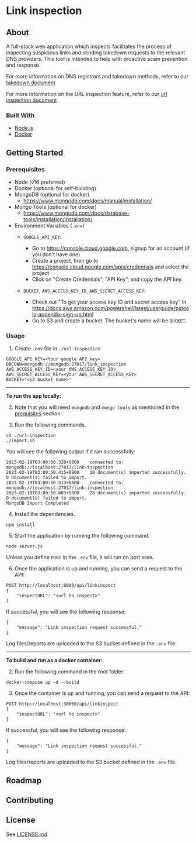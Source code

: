 <!-- PROJECT LOGO -->
<!-- <h1 align="center">
  <a href="{project-url}">
    <img src="{project-logo}" alt="Logo" width="125" height="125">
  </a>
</h1> -->

<!-- TITLE -->

# Link inspection

<!-- TABLE OF CONTENTS -->
<!-- ## Table of contents

- [Project name](#project-name)
  - [Table of contents](#table-of-contents)
  - [About](#about)
    - [Built With](#built-with)
  - [Getting Started](#getting-started)
    - [Prerequisites](#prerequisites)
    - [Usage](#usage)
  - [Roadmap](#roadmap)
  - [Contributing](#contributing)
  - [License](#license) -->

<!-- ABOUT -->
## About

A full-stack web application which inspects facilitates the process of inspecting suspicious links and sending takedown requests to the relevant DNS providers. This tool is intended to help with proactive scam prevention and response.

For more information on DNS registrars and takedown methods, refer to our [takedown document](./TAKEDOWN.md)

For more information on the URL inspection feature, refer to our [url inspection document](./URLINSPECTION.md)

### Built With

- [Node.js](https://nodejs.org/en/)
- [Docker](https://www.docker.com/)

<!-- GETTING STARTED -->

## Getting Started

### Prerequisites

- Node (v16 preferred)
- Docker (optional for self-building)
- MongoDB (optional for docker)
  - https://www.mongodb.com/docs/manual/installation/
- Mongo Tools (optional for docker)
  - https://www.mongodb.com/docs/database-tools/installation/installation/
- Environment Variables (`.env`)
  - `GOOGLE_API_KEY`:
    - Go to https://console.cloud.google.com, signup for an account (if you don't have one)
    - Create a project, then go to https://console.cloud.google.com/apis/credentials and select the project
    - Click on "Create Credentials", "API Key", and copy the API key.

  - `BUCKET`, `AWS_ACCESS_KEY_ID`, `AWS_SECRET_ACCESS_KEY`:
    - Check out "To get your access key ID and secret access key" in https://docs.aws.amazon.com/powershell/latest/userguide/pstools-appendix-sign-up.html
    - Go to S3 and create a bucket. The bucket's name will be `BUCKET`.

### Usage

1. Create `.env` file in `./url-inspection`
```
GOOGLE_API_KEY=<Your google API key>
DBCONN=mongodb://mongodb:27017/link_inspection
AWS_ACCESS_KEY_ID=<your AWS_ACCESS_KEY_ID>
AWS_SECRET_ACCESS_KEY=<your AWS_SECRET_ACCESS_KEY>
BUCKET="<s3 bucket name>"
```

---

**To run the app locally:**

2. Note that you will need `mongodb` and `mongo tools` as mentioned in the [prequisites](#prerequisites) section.

3. Run the following commands.

```
cd ./url-inspection
./import.sh
```

You will see the following output if it ran successfully:

```
2023-02-19T03:00:50.320+0800    connected to: mongodb://localhost:27017/link-inspection
2023-02-19T03:00:50.415+0800    10 document(s) imported successfully. 0 document(s) failed to import.
2023-02-19T03:00:50.513+0800    connected to: mongodb://localhost:27017/link-inspection
2023-02-19T03:00:50.603+0800    28 document(s) imported successfully. 0 document(s) failed to import.
MongoDB Import Completed
```

4. Install the dependencies.

```
npm install
```

5. Start the application by running the following command.

```
node server.js
```

Unless you define `PORT` in the `.env` file, it will run on port `8080`.

6. Once the application is up and running, you can send a request to the API:

```
POST http://localhost:8080/api/linkinspect
{
    "inspectURL": "<url to inspect>"
}
```

If successful, you will see the following response:

```
{
    "message": "Link inspection request successful."
}
```

Log files/reports are uploaded to the S3 bucket defined in the `.env` file.

---

**To build and run as a docker container:**

2. Run the following command in the root folder.

```
docker-compose up -d --build
```

3. Once the container is up and running, you can send a request to the API:

```
POST http://localhost:30000/api/linkinspect
{
    "inspectURL": "<url to inspect>"
}
```

If successful, you will see the following response:

```
{
    "message": "Link inspection request successful."
}
```

Log files/reports are uploaded to the S3 bucket defined in the `.env` file.

<!-- ROADMAP -->

## Roadmap

<!-- CONTRIBUTING -->

## Contributing

<!-- LICENSE -->

## License

See [LICENSE.md](./LICENSE.md)
